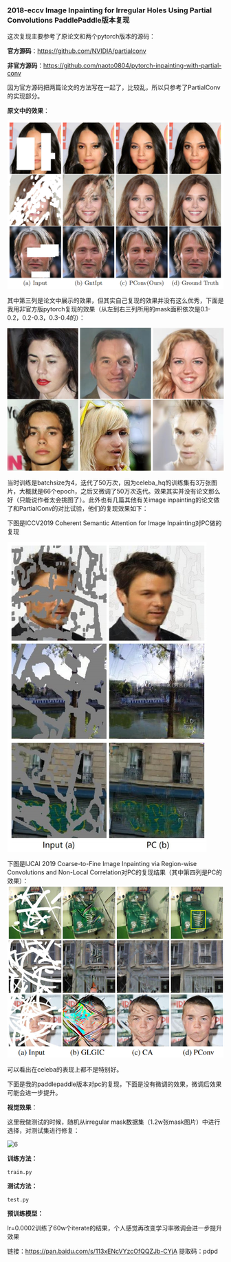 ### 2018-eccv Image Inpainting for Irregular Holes Using Partial Convolutions PaddlePaddle版本复现

这次复现主要参考了原论文和两个pytorch版本的源码：

**官方源码**：https://github.com/NVIDIA/partialconv

**非官方源码**：https://github.com/naoto0804/pytorch-inpainting-with-partial-conv

因为官方源码把两篇论文的方法写在一起了，比较乱，所以只参考了PartialConv的实现部分。

**原文中的效果**：

![1](./images/1.png)

其中第三列是论文中展示的效果，但其实自己复现的效果并没有这么优秀，下面是我用非官方版pytorch复现的效果（从左到右三列所用的mask面积依次是0.1-0.2，0.2-0.3，0.3-0.4的）：

<img src="./images/2.jpg">

当时训练是batchsize为4，迭代了50万次，因为celeba_hq的训练集有3万张图片，大概就是66个epoch，之后又微调了50万次迭代。效果其实并没有论文那么好（只能说作者太会挑图了）。此外也有几篇其他有关image inpainting的论文做了和PartialConv的对比试验，他们的复现效果如下：

下图是ICCV2019 Coherent Semantic Attention for Image Inpainting对PC做的复现

![3](./images/3.png)

下图是IJCAI 2019 Coarse-to-Fine Image Inpainting via Region-wise Convolutions and Non-Local Correlation对PC的复现结果（其中第四列是PC的效果）：
![4](./images/4.png)

可以看出在celeba的表现上都不是特别好。

下面是我的paddlepaddle版本对pc的复现，下面是没有微调的效果，微调后效果可能会进一步提升。

**视觉效果**：

这里我做测试的时候，随机从irregular mask数据集（1.2w张mask图片）中进行选择，对测试集进行修复：

![6](./images/6.jpg)



**训练方法：**

```
train.py
```

**测试方法：**

```
test.py
```

**预训练模型：**

lr=0.0002训练了60w个iterate的结果，个人感觉再改变学习率微调会进一步提升效果

链接：https://pan.baidu.com/s/113xENcVYzcOfQQZJb-CYjA 
提取码：pdpd

